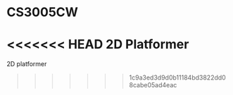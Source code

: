 # CS3005CW
<<<<<<< HEAD
2D Platformer 
=======
2D platformer
>>>>>>> 1c9a3ed3d9d0b11184bd3822dd08cabe05ad4eac
